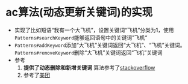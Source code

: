 # ac算法(动态更新关键词)的实现
* 实现了比如短语“我有一个大飞机”，设置关键词“飞机”分类为1，使用`Patterns#searchKeyword`能够返回语句中的关键词”飞机“
* `Patterns#addKeyword`添加“大飞机”关键词返回“大飞机”、“飞机”关键词。`Patterns#removeKeyword`删除“大飞机”关键词返回“飞机”关键词
* 参考
  1. **提供了动态删除和新增关键词** 算法参考了[stackoverflow](https://stackoverflow.com/questions/53288664/updating-an-aho-corasick-trie-in-the-face-of-inserts-and-deletes)
  2. 参考了[美团](https://tech.meituan.com/2014/06/09/ac-algorithm-in-meituan-order-system-practice.html)
